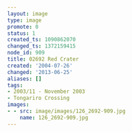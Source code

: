 ```yaml
---
layout: image
type: image
promote: 0
status: 1
created_ts: 1090862070
changed_ts: 1372159415
node_id: 909
title: 02692 Red Crater
created: '2004-07-26'
changed: '2013-06-25'
aliases: []
tags:
- 2003/11 - November 2003
- Tongariro Crossing
images:
- - src: image/images/126_2692-909.jpg
    name: 126_2692-909.jpg
---
```


